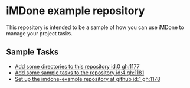 iMDone example repository
====
This repository is intended to be a sample of how you can use iMDone to manage your project tasks.

Sample Tasks
----
- [Add some directories to this repository id:0 gh:1177](#TODO:)
- [Add some sample tasks to the repository id:4 gh:1181](#TODO:)
- [Set up the imdone-example repository at github id:1 gh:1178](#DONE:)
